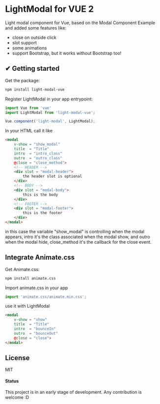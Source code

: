 # LightModal for VUE 2
Light modal component for Vue, based on the Modal Component Example and added some features like:
- close on outside click
- slot support
- some animations
- support Bootstrap, but it works without Bootstrap too!

## ✔ Getting started

Get the package:
```bash
npm install light-modal-vue
```

Register LightModal in your app entrypoint:
```js
import Vue from 'vue'
import LightModal from 'light-modal-vue';

Vue.component('light-modal', LightModal);
```

In your HTML call it like

```html
<modal
	v-show = "show_modal"
	title  = "Title"
	intro  = "intro_class"
	outro  = "outro_class"
	@close = "close_method">
	<!-- HEADER -->
	<div slot = "modal-header">
		the header slot is optional
	</div>
	<!-- BODY -->
	<div slot = "modal-body">
		this is the body
	</div>
	<!-- FOOTER -->
	<div slot = "modal-footer">
		this is the footer
	</div>
</modal>
```
in this case the variable "show_modal" is controlling when the modal appears,
intro it's the class associated when the modal show, and outro when the modal hide,
close_method it's the callback for the close event.


## Integrate Animate.css
Get Animate.css:
```bash
npm install animate.css
```
Import animate.css in your app
```js
import 'animate.css/animate.min.css';
```
use it with LightModal
```html
<modal
	v-show = "show"
	title  = "Title"
	intro  = "bounceIn"
	outro  = "bounceOut"
	@close = "close">
</modal>
```


## License
MIT



#### Status
This project is in an early stage of development. Any contribution is welcome :D
